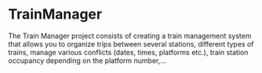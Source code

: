 # TrainManager
The Train Manager project consists of creating a train management system that allows you to organize trips between several stations, different types of trains, manage various conflicts (dates, times, platforms etc.), train station occupancy depending on the platform number,...
